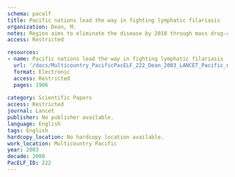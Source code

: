 ```yaml
---
schema: pacelf
title: Pacific nations lead the way in fighting lymphatic filariasis
organization: Dean, M.
notes: Region aims to eliminate the disease by 2010 through mass drug-administration programmes
access: Restricted

resources:
- name: Pacific nations lead the way in fighting lymphatic filariasis
  url: '/docs/Multicountry_PacificPacELF_222_Dean_2003_LANCET_Pacific_nations_lead_the_way_in_fighting_lymphatic_filariasis.txt'
  format: Electronic
  access: Restricted
  pages: 1906
 
category: Scientific Papers
access: Restricted
journal: Lancet
publisher: No publisher available. 
language: English 
tags: English 
hardcopy_location: No hardcopy location available.
work_location: Multicountry Pacific
year: 2003
decade: 2000
PacELF_ID: 222
---
```

